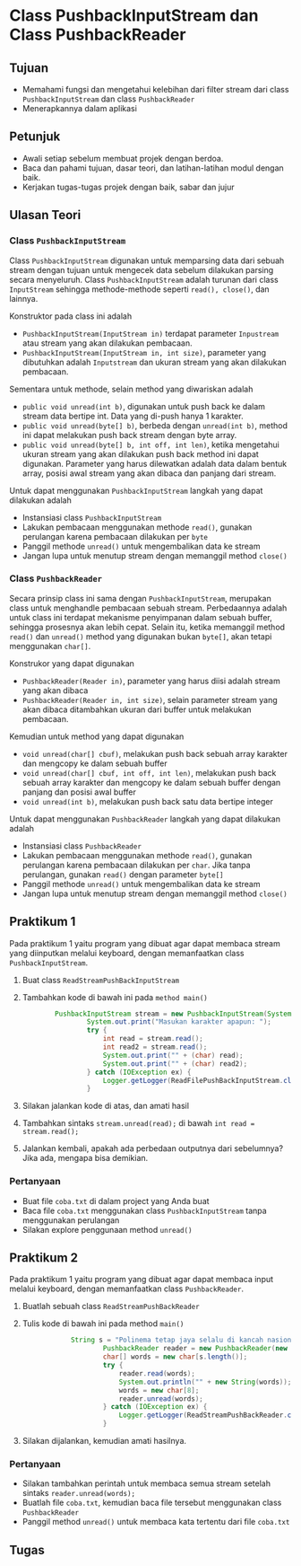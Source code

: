 # Class PushbackInputStream dan Class PushbackReader

## Tujuan

-   Memahami fungsi dan mengetahui kelebihan dari filter stream dari class `PushbackInputStream` dan class `PushbackReader`
-   Menerapkannya dalam aplikasi

## Petunjuk

-   Awali setiap sebelum membuat projek dengan berdoa.
-	Baca dan pahami tujuan, dasar teori, dan latihan-latihan modul dengan baik.
-	Kerjakan tugas-tugas projek dengan baik, sabar dan jujur

## Ulasan Teori

### Class `PushbackInputStream`

Class `PushbackInputStream` digunakan untuk memparsing data dari sebuah stream dengan tujuan untuk mengecek data sebelum dilakukan parsing secara menyeluruh. Class `PushbackInputStream` adalah turunan dari class `InputStream` sehingga methode-methode seperti `read(), close()`, dan lainnya.

Konstruktor pada class ini adalah
- `PushbackInputStream(InputStream in)` terdapat parameter `Inpustream` atau stream yang akan dilakukan pembacaan.
- `PushbackInputStream(InputStream in, int size)`, parameter yang dibutuhkan adalah `Inputstream` dan ukuran stream yang akan dilakukan pembacaan.

Sementara untuk methode, selain method yang diwariskan adalah
- `public void unread(int b)`, digunakan untuk push back ke dalam stream data bertipe int. Data yang di-push hanya 1 karakter.
- `public void unread(byte[] b)`, berbeda dengan `unread(int b)`, method ini dapat melakukan push back stream dengan byte array. 
- `public void unread(byte[] b, int off, int len)`, ketika mengetahui ukuran stream yang akan dilakukan push back method ini dapat digunakan. Parameter yang harus dilewatkan adalah data dalam bentuk array, posisi awal stream yang akan dibaca dan panjang dari stream. 

Untuk dapat menggunakan `PushbackInputStream` langkah yang dapat dilakukan adalah
- Instansiasi class `PushbackInputStream`
- Lakukan pembacaan menggunakan methode `read()`, gunakan perulangan karena pembacaan dilakukan per `byte`
- Panggil methode `unread()` untuk mengembalikan data ke stream
- Jangan lupa untuk menutup stream dengan memanggil method `close()`

### Class `PushbackReader`

Secara prinsip class ini sama dengan `PushbackInputStream`, merupakan class untuk menghandle pembacaan sebuah stream. Perbedaannya adalah untuk class ini terdapat mekanisme penyimpanan dalam sebuah buffer, sehingga prosesnya akan lebih cepat. Selain itu, ketika memanggil method `read()` dan `unread()` method yang digunakan bukan `byte[]`, akan tetapi menggunakan `char[]`.

Konstrukor yang dapat digunakan
- `PushbackReader(Reader in)`, parameter yang harus diisi adalah stream yang akan dibaca
- `PushbackReader(Reader in, int size)`, selain parameter stream yang akan dibaca ditambahkan ukuran dari buffer untuk melakukan pembacaan.

Kemudian untuk method yang dapat digunakan
- `void unread(char[] cbuf)`, melakukan push back sebuah array karakter dan mengcopy ke dalam sebuah buffer
- `void unread(char[] cbuf, int off, int len)`, melakukan push back sebuah array karakter dan mengcopy ke dalam sebuah buffer dengan panjang dan posisi awal buffer
- `void unread(int b)`, melakukan push back satu data bertipe integer

Untuk dapat menggunakan `PushbackReader` langkah yang dapat dilakukan adalah
- Instansiasi class `PushbackReader`
- Lakukan pembacaan menggunakan methode `read()`, gunakan perulangan karena pembacaan dilakukan per `char`. Jika tanpa perulangan, gunakan `read()` dengan parameter `byte[]`
- Panggil methode `unread()` untuk mengembalikan data ke stream
- Jangan lupa untuk menutup stream dengan memanggil method `close()`

## Praktikum 1

Pada praktikum 1 yaitu program yang dibuat agar dapat membaca stream yang diinputkan melalui keyboard, dengan memanfaatkan class `PushbackInputStream`.

1. Buat class `ReadStreamPushBackInputStream`
2. Tambahkan kode di bawah ini pada `method main()` 

    ```java
            PushbackInputStream stream = new PushbackInputStream(System.in);
                    System.out.print("Masukan karakter apapun: ");
                    try {
                        int read = stream.read();
                        int read2 = stream.read();
                        System.out.print("" + (char) read);
                        System.out.print("" + (char) read2);
                    } catch (IOException ex) {
                        Logger.getLogger(ReadFilePushBackInputStream.class.getName()).log(Level.SEVERE, null, ex);
                    }
    ``` 
4. Silakan jalankan kode di atas, dan amati hasil
5. Tambahkan sintaks `stream.unread(read);` di bawah `int read = stream.read();`
6. Jalankan kembali, apakah ada perbedaan outputnya dari sebelumnya? Jika ada, mengapa bisa demikian.

### Pertanyaan

- Buat file `coba.txt` di dalam project yang Anda buat
- Baca file `coba.txt` menggunakan class `PushbackInputStream` tanpa menggunakan perulangan
- Silakan explore penggunaan method `unread()`

## Praktikum 2

Pada praktikum 1 yaitu program yang dibuat agar dapat membaca input melalui keyboard, dengan memanfaatkan class `PushbackReader`.

1. Buatlah sebuah class `ReadStreamPushBackReader`
2. Tulis kode di bawah ini pada method `main()`

    ```java
                String s = "Polinema tetap jaya selalu di kancah nasional dan akan berlanjut ke internasional";
                        PushbackReader reader = new PushbackReader(new InputStreamReader(new ByteArrayInputStream(s.getBytes())));
                        char[] words = new char[s.length()];
                        try {
                            reader.read(words);
                            System.out.println("" + new String(words));
                            words = new char[8];
                            reader.unread(words);
                        } catch (IOException ex) {
                            Logger.getLogger(ReadStreamPushBackReader.class.getName()).log(Level.SEVERE, null, ex);
                        }
    ```
3. Silakan dijalankan, kemudian amati hasilnya.

### Pertanyaan

- Silakan tambahkan perintah untuk membaca semua stream setelah sintaks `reader.unread(words);`
- Buatlah file `coba.txt`, kemudian baca file tersebut menggunakan class `PushbackReader`
- Panggil method `unread()` untuk membaca kata tertentu dari file `coba.txt` 

## Tugas

<!---Buat sebuah program dengan tampilan seperti berikut ini

 <figure style="text-align: center">
            <img src="images/praktikum05-tugas.gif" alt="Tugas"/>
            <figcaption style="text-align: center; font-weight: bold">Menampilkan jumlah baris, kata, dan karakter</figcaption>
        </figure>

**Selamat mengerjakan. :)** --->